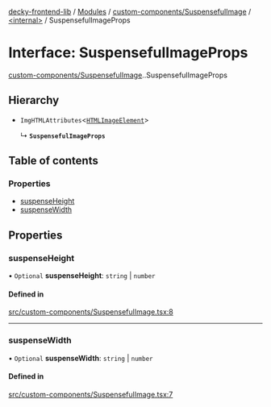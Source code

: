[decky-frontend-lib](../README.md) / [Modules](../modules.md) / [custom-components/SuspensefulImage](../modules/custom_components_SuspensefulImage.md) / [<internal\>](../modules/custom_components_SuspensefulImage._internal_.md) / SuspensefulImageProps

# Interface: SuspensefulImageProps

[custom-components/SuspensefulImage](../modules/custom_components_SuspensefulImage.md).[<internal>](../modules/custom_components_SuspensefulImage._internal_.md).SuspensefulImageProps

## Hierarchy

- `ImgHTMLAttributes`<[`HTMLImageElement`]( https://developer.mozilla.org/en-US/docs/Web/API/HTMLImageElement )\>

  ↳ **`SuspensefulImageProps`**

## Table of contents

### Properties

- [suspenseHeight](custom_components_SuspensefulImage._internal_.SuspensefulImageProps.md#suspenseheight)
- [suspenseWidth](custom_components_SuspensefulImage._internal_.SuspensefulImageProps.md#suspensewidth)

## Properties

### suspenseHeight

• `Optional` **suspenseHeight**: `string` \| `number`

#### Defined in

[src/custom-components/SuspensefulImage.tsx:8](https://github.com/SteamDeckHomebrew/decky-frontend-lib/blob/cd0635e/src/custom-components/SuspensefulImage.tsx#L8)

___

### suspenseWidth

• `Optional` **suspenseWidth**: `string` \| `number`

#### Defined in

[src/custom-components/SuspensefulImage.tsx:7](https://github.com/SteamDeckHomebrew/decky-frontend-lib/blob/cd0635e/src/custom-components/SuspensefulImage.tsx#L7)
